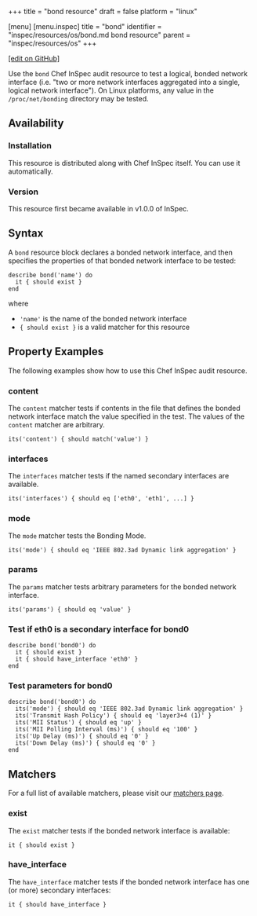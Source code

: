 +++
title = "bond resource"
draft = false
platform = "linux"

[menu]
  [menu.inspec]
    title = "bond"
    identifier = "inspec/resources/os/bond.md bond resource"
    parent = "inspec/resources/os"
+++

[\[edit on GitHub\]](https://github.com/inspec/inspec/blob/master/docs-chef-io/content/inspec/resources/bond.md)

Use the `bond` Chef InSpec audit resource to test a logical, bonded network interface (i.e. "two or more network interfaces aggregated into a single, logical network interface"). On Linux platforms, any value in the `/proc/net/bonding` directory may be tested.

## Availability

### Installation

This resource is distributed along with Chef InSpec itself. You can use it automatically.

### Version

This resource first became available in v1.0.0 of InSpec.

## Syntax

A `bond` resource block declares a bonded network interface, and then specifies the properties of that bonded network interface to be tested:

    describe bond('name') do
      it { should exist }
    end

where

- `'name'` is the name of the bonded network interface
- `{ should exist }` is a valid matcher for this resource

## Property Examples

The following examples show how to use this Chef InSpec audit resource.

### content

The `content` matcher tests if contents in the file that defines the bonded network interface match the value specified in the test. The values of the `content` matcher are arbitrary.

    its('content') { should match('value') }

### interfaces

The `interfaces` matcher tests if the named secondary interfaces are available.

    its('interfaces') { should eq ['eth0', 'eth1', ...] }

### mode

The `mode` matcher tests the Bonding Mode.

    its('mode') { should eq 'IEEE 802.3ad Dynamic link aggregation' }

### params

The `params` matcher tests arbitrary parameters for the bonded network interface.

    its('params') { should eq 'value' }

### Test if eth0 is a secondary interface for bond0

    describe bond('bond0') do
      it { should exist }
      it { should have_interface 'eth0' }
    end

### Test parameters for bond0

    describe bond('bond0') do
      its('mode') { should eq 'IEEE 802.3ad Dynamic link aggregation' }
      its('Transmit Hash Policy') { should eq 'layer3+4 (1)' }
      its('MII Status') { should eq 'up' }
      its('MII Polling Interval (ms)') { should eq '100' }
      its('Up Delay (ms)') { should eq '0' }
      its('Down Delay (ms)') { should eq '0' }
    end

## Matchers

For a full list of available matchers, please visit our [matchers page](/inspec/matchers/).

### exist

The `exist` matcher tests if the bonded network interface is available:

    it { should exist }

### have_interface

The `have_interface` matcher tests if the bonded network interface has one (or more) secondary interfaces:

    it { should have_interface }
